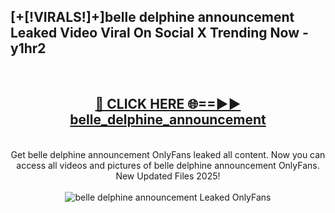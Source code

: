 <h2>[+[!VIRALS!]+]belle delphine announcement Leaked Video Viral On Social X Trending Now - y1hr2</h2>
<br>
<div align="center">
<h2><a href="https://libra.edu.pl?belle_delphine_announcement" rel="nofollow">🔴 CLICK HERE 🌐==►► belle_delphine_announcement</a></h2>
<br>
Get belle delphine announcement OnlyFans leaked all content. Now you can access all videos and pictures of belle delphine announcement OnlyFans. New Updated Files 2025!
<br>
<br>
<a href="https://libra.edu.pl?belle_delphine_announcement" rel="nofollow" data-target="animated-image.originalLink"><img src="https://i.ibb.co.com/WyWwxjT/player-gif2.gif" alt="belle delphine announcement Leaked OnlyFans" style="max-width: 100%; display: inline-block;" data-target="animated-image.originalImage"></a>
</div>
<br>
